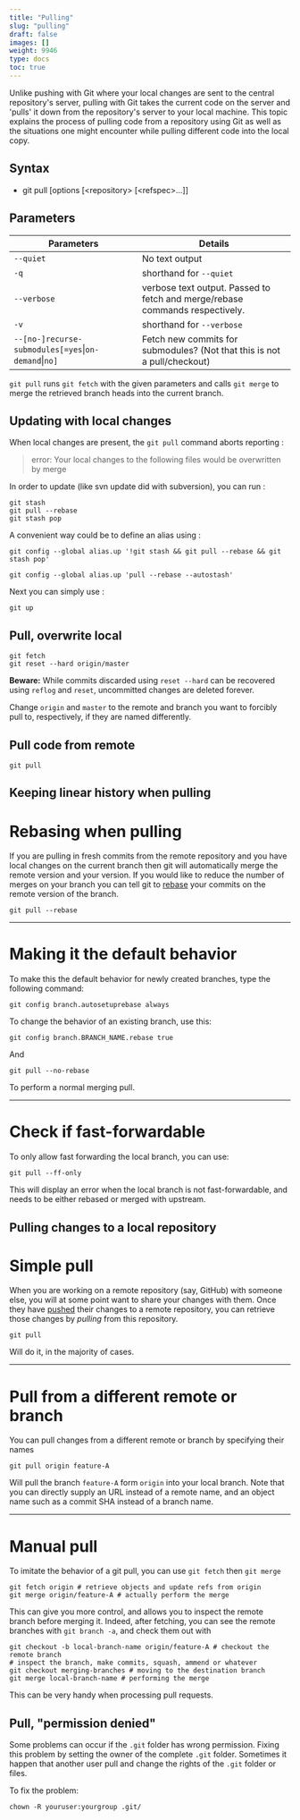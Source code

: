 ```yaml
---
title: "Pulling"
slug: "pulling"
draft: false
images: []
weight: 9946
type: docs
toc: true
---
```


Unlike pushing with Git where your local changes are sent to the central repository's server, pulling with Git takes the current code on the server and 'pulls' it down from the repository's server to your local machine. This topic explains the process of pulling code from a repository using Git as well as the situations one might encounter while pulling different code into the local copy.

## Syntax
- git pull [options [&lt;repository> [&lt;refspec>...]]

## Parameters
| **Parameters** | **Details** |
| ---------- | ------- |
| `--quiet` | No text output |
| `-q` | shorthand for `--quiet` |
| `--verbose` | verbose text output. Passed to fetch and merge/rebase commands respectively. |
| `-v` | shorthand for `--verbose` |
| `--[no-]recurse-submodules[=yes`&#124;`on-demand`&#124;`no]`  | Fetch new commits for submodules? (Not that this is not a pull/checkout) |


`git pull` runs `git fetch` with the given parameters and calls `git merge` to merge the retrieved branch heads into the current branch. 

## Updating with local changes
When local changes are present, the `git pull` command aborts reporting :

> error: Your local changes to the following files would be overwritten
> by merge

In order to update (like svn update did with subversion), you can run :

    git stash
    git pull --rebase 
    git stash pop

A convenient way could be to define an alias using :

<!-- if version [lt 2.9] -->

    git config --global alias.up '!git stash && git pull --rebase && git stash pop'
<!-- end version if -->


<!-- if version [gte 2.9] -->

    git config --global alias.up 'pull --rebase --autostash'
<!-- end version if -->


Next you can simply use :

    git up

## Pull, overwrite local
    git fetch
    git reset --hard origin/master

**Beware:** While commits discarded using `reset --hard` can be recovered using `reflog` and `reset`, uncommitted changes are deleted forever.

Change `origin` and `master` to the remote and branch you want to forcibly pull to, respectively, if they are named differently.

## Pull code from remote
    git pull

## Keeping linear history when pulling
# Rebasing when pulling
If you are pulling in fresh commits from the remote repository and you have local changes on the current branch then git will automatically merge the remote version and your version. If you would like to reduce the number of merges on your branch you can tell git to [rebase][1] your commits on the remote version of the branch.

    git pull --rebase

___
# Making it the default behavior
To make this the default behavior for newly created branches, type the following command:

    git config branch.autosetuprebase always
To change the behavior of an existing branch, use this:

    git config branch.BRANCH_NAME.rebase true

And

    git pull --no-rebase

To perform a normal merging pull.
___
# Check if fast-forwardable
To only allow fast forwarding the local branch, you can use:

    git pull --ff-only
This will display an error when the local branch is not fast-forwardable, and needs to be either rebased or merged with upstream.

  [1]: https://www.wikiod.com/git/rebasing

## Pulling changes to a local repository
# Simple pull
When you are working on a remote repository (say, GitHub) with someone else, you will at some point want to share your changes with them. Once they have [pushed][1] their changes to a remote repository, you can retrieve those changes by _pulling_ from this repository.

    git pull
Will do it, in the majority of cases.

___
# Pull from a different remote or branch
You can pull changes from a different remote or branch by specifying their names

    git pull origin feature-A
Will pull the branch `feature-A` form `origin` into your local branch. Note that you can directly supply an URL instead of a remote name, and an object name such as a commit SHA instead of a branch name.

___
# Manual pull
To imitate the behavior of a git pull, you can use `git fetch` then `git merge`

    git fetch origin # retrieve objects and update refs from origin
    git merge origin/feature-A # actually perform the merge
This can give you more control, and allows you to inspect the remote branch before merging it. Indeed, after fetching, you can see the remote branches with `git branch -a`, and check them out with 

    git checkout -b local-branch-name origin/feature-A # checkout the remote branch
    # inspect the branch, make commits, squash, ammend or whatever
    git checkout merging-branches # moving to the destination branch
    git merge local-branch-name # performing the merge
This can be very handy when processing pull requests.

  [1]: https://www.wikiod.com/git/pushing

## Pull, "permission denied"
Some problems can occur if the `.git` folder has wrong permission. Fixing this problem by setting the owner of the complete `.git` folder. Sometimes it happen that another user pull and change the rights of the `.git` folder or files.

To fix the problem: 

    chown -R youruser:yourgroup .git/



